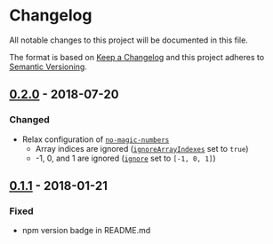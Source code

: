 # Changelog

All notable changes to this project will be documented in this file.

The format is based on [Keep a Changelog](http://keepachangelog.com/en/1.0.0/)
and this project adheres to [Semantic Versioning](http://semver.org/spec/v2.0.0.html).

## [0.2.0] - 2018-07-20

### Changed

* Relax configuration of [`no-magic-numbers`](https://eslint.org/docs/rules/no-magic-numbers)
  * Array indices are ignored ([`ignoreArrayIndexes`](https://eslint.org/docs/rules/no-magic-numbers#ignorearrayindexes) set to `true`)
  * -1, 0, and 1 are ignored ([`ignore`](https://eslint.org/docs/rules/no-magic-numbers#ignore) set to `[-1, 0, 1]`)

## [0.1.1] - 2018-01-21

### Fixed

* npm version badge in README.md

[0.2.0]: https://github.com/olivierlacan/keep-a-changelog/compare/v0.1.1...v0.2.0
[0.1.1]: https://github.com/olivierlacan/keep-a-changelog/compare/v0.1.0...v0.1.1
